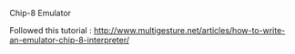 Chip-8 Emulator

Followed this tutorial :
http://www.multigesture.net/articles/how-to-write-an-emulator-chip-8-interpreter/
